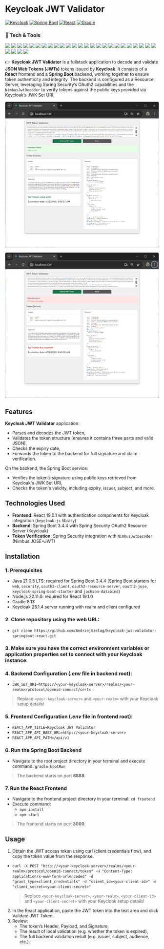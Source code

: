 # Keycloak JWT Validator 

[<img alt="Keycloak" src="https://img.shields.io/badge/Keycloak-26.1.4-0071C1.svg?logo=keycloak">](https://www.keycloak.org/) 
[<img alt="Spring Boot" src="https://img.shields.io/badge/Spring Boot-3.4.4-6DB33F.svg?logo=springboot">](<https://spring.io/projects/spring-boot>) 
[<img alt="React" src="https://img.shields.io/badge/React-19.1.0-61DAFB?logo=react&logoColor=white">](https://react.dev/) 
[<img alt="Gradle" src="https://img.shields.io/badge/Gradle-8.13-02303A.svg?logo=gradle">](https://gradle.org/)



### 🧰 Tech & Tools

<a href="https://www.java.com/en/"><img src="https://img.shields.io/badge/Java-ED8B00?style=flat-square&logo=java&logoColor=white"/></a>
<a href="https://openjdk.org/projects/jdk/17/"><img src="https://img.shields.io/badge/Java 17-ED8B00?style=flat-square&logo=openjdk&logoColor=white"/></a>
<a href="https://openjdk.org/projects/jdk/21/"><img src="https://img.shields.io/badge/Java 21-ED8B00?style=flat-square&logo=openjdk&logoColor=white"/></a>
<a href="https://spring.io/projects/spring-boot"><img src="https://img.shields.io/badge/Spring Boot-6DB33F?style=flat-square&logo=springboot&logoColor=white"/></a>
<a href="https://projectlombok.org/"><img src="https://img.shields.io/badge/Lombok-FF0000?style=flat-square&logoColor=white"/></a>
<a href="https://maven.apache.org/"><img src="https://img.shields.io/badge/Apache Maven-C71A36?style=flat-square&logo=apachemaven&logoColor=white"/></a>
<a href="https://jakarta.ee/"><img src="https://img.shields.io/badge/Java EE-007396?style=flat-square&logo=java&logoColor=white"/></a>
<a href="https://hibernate.org/jpa/"><img src="https://img.shields.io/badge/JPA-59666C?style=flat-square&logo=hibernate&logoColor=white"/></a>
<a href="https://jakarta.ee/specifications/faces/"><img src="https://img.shields.io/badge/JSF-2C2255?style=flat-square&logoColor=white"/></a>
<a href="https://jakarta.ee/specifications/cdi/"><img src="https://img.shields.io/badge/CDI-0099CC?style=flat-square&logoColor=white"/></a>
<a href="https://jakarta.ee/specifications/transactions/"><img src="https://img.shields.io/badge/JTA-7B4F9A?style=flat-square&logoColor=white"/></a>
<a href="https://www.mongodb.com/"><img src="https://img.shields.io/badge/MongoDB-47A248?style=flat-square&logo=mongodb&logoColor=white"/></a>
<a href="https://kafka.apache.org/"><img src="https://img.shields.io/badge/Apache Kafka-231F20?style=flat-square&logo=apachekafka&logoColor=white"/></a>
<a href="https://kafka.apache.org/documentation/#kraft"><img src="https://img.shields.io/badge/KRaft-FF6F00?style=flat-square&logo=apachekafka&logoColor=white"/></a>
<a href="https://oauth.net/2/"><img src="https://img.shields.io/badge/OAuth 2.0-0064A5?style=flat-square&logo=oauth&logoColor=white"/></a>
<a href="https://www.docker.com/"><img src="https://img.shields.io/badge/Docker-2496ED?style=flat-square&logo=docker&logoColor=white"/></a>
<a href="https://kubernetes.io/"><img src="https://img.shields.io/badge/Kubernetes-326CE5?style=flat-square&logo=kubernetes&logoColor=white"/></a>
<a href="https://github.com/thecoderscorner/boot-faces"><img src="https://img.shields.io/badge/Boot Faces-0E76A8?style=flat-square&logoColor=white"/></a>
<a href="https://www.primefaces.org/"><img src="https://img.shields.io/badge/PrimeFaces-205081?style=flat-square&logo=primefaces&logoColor=white"/></a>
<a href="https://www.payara.fish/"><img src="https://img.shields.io/badge/Payara Server-00AEEF?style=flat-square&logoColor=white"/></a>
<a href="https://code.visualstudio.com/"><img src="https://img.shields.io/badge/VS Code-007ACC?style=flat-square&logo=visualstudiocode&logoColor=white"/></a>
<a href="https://www.jetbrains.com/idea/"><img src="https://img.shields.io/badge/IntelliJ IDEA-000000?style=flat-square&logo=intellijidea&logoColor=white"/></a>
<a href="https://www.python.org/"><img src="https://img.shields.io/badge/Python-3776AB?style=flat-square&logo=python&logoColor=white"/></a>
<a href="https://www.djangoproject.com/"><img src="https://img.shields.io/badge/Django-092E20?style=flat-square&logo=django&logoColor=white"/></a>
<a href="https://www.thymeleaf.org/"><img src="https://img.shields.io/badge/Thymeleaf-005F0F?style=flat-square&logoColor=white"/></a>
<a href="https://site.mockito.org/"><img src="https://img.shields.io/badge/Mockito-0A0A0A?style=flat-square&logo=mockito&logoColor=white"/></a>
<a href="https://junit.org/"><img src="https://img.shields.io/badge/JUnit-25A162?style=flat-square&logo=junit5&logoColor=white"/></a>
<a href="https://assertj.github.io/doc/"><img src="https://img.shields.io/badge/AssertJ-4B0082?style=flat-square&logoColor=white"/></a>
<a href="https://www.sonarsource.com/products/sonarqube/"><img src="https://img.shields.io/badge/SonarQube-4E9BCD?style=flat-square&logo=sonarqube&logoColor=white"/></a>



👉 **Keycloak JWT Validator** is a fullstack application to decode and validate **JSON Web Tokens (JWTs)** tokens issued by **Keycloak**. It consists of a **React** frontend and a **Spring Boot** backend, working together to ensure token authenticity and integrity. The backend is configured as a Resource Server, leveraging Spring Security’s OAuth2 capabilities and the `NimbusJwtDecoder` to verify tokens against the public keys provided via Keycloak’s JWK Set URI.

![Keycloak JWT Validator - success](/src/main/resources/static/images/url1.png "Keycloak JWT Validator - success")

![Keycloak JWT Validator - error](/src/main/resources/static/images/url2.png "Keycloak JWT Validator - error")

## Features
**Keycloak JWT Validator** application:
- Parses and decodes the JWT token,
- Validates the token structure (ensures it contains three parts and valid JSON),
- Checks the expiry date,
- Forwards the token to the backend for full signature and claim verification.

On the backend, the Spring Boot service:
- Verifies the token’s signature using public keys retrieved from Keycloak's JWK Set URI,
- Checks the token's validity, including expiry, issuer, subject, and more.

## Technologies Used
- **Frontend**: React 19.0.1 with authentication components for Keycloak integration (`keycloak-js` library)
- **Backend**: Spring Boot 3.4.4 with Spring Security OAuth2 Resource Server (Keycloak)
- **Token Verification**: Spring Security integration with `NimbusJwtDecoder` (Nimbus JOSE+JWT)

## Installation

### 1. Prerequisites
- Java 21.0.5 LTS: required for Spring Boot 3.4.4 (Spring Boot starters for `web`, `security`, `oauth2-client`, `oauth2-resource-server`, `oauth2-jose`, `keycloak-spring-boot-starter` and `jackson-databind`)
- Node.js 22.11.0: required for React 19.1.0
- Gradle 8.13
- Keycloak 26.1.4 server running with realm and client configured

### 2. Clone repository using the web URL:
- `git clone https://github.com/AndrzejSzelag/keycloak-jwt-validator-springboot-react.git`

### 3. Make sure you have the correct environment variables or application properties set to connect with your Keycloak instance.

### 4. Backend Configuration (*.env* file in backend root):
- `JWK_SET_URI=https://<your-keycloak-server>/realms/<your-realm>/protocol/openid-connect/certs`

> Replace `<your-keycloak-server>` and `<your-realm>` with your Keycloak setup details!

### 5. Frontend Configuration (*.env* file in frontend root):
- `REACT_APP_TITLE=Keycloak JWT Validator`
- `REACT_APP_API_BASE_URL=http://<your-keycloak-server>`
- `REACT_APP_API_PATH=/api/v1`

### 6. Run the Spring Boot Backend
- Navigate to the root project directory in your terminal and execute command: `gradle bootRun`

> The backend starts on port **8888**.

### 7. Run the React Frontend
- Navigate to the frontend project directory in your terminal: `cd frontend`
- Execute command: 
    - `npm install`
    - `npm start`

> The frontend starts on port **3000**.

## Usage
1. Obtain the JWT access token using curl (client credentials flow), and copy the token value from the response.

- `curl -X POST "http://<your-keycloak-server>/realms/<your-realm>/protocol/openid-connect/token" -H "Content-Type: application/x-www-form-urlencoded" -d "grant_type=client_credentials" -d "client_id=<your-client-id>" -d "client_secret=<your-client-secret>"`

    > Replace `<your-keycloak-server>`, `<your-realm>`, `<your-client-id>` and `<your-client-secret>` with your Keycloak setup details!

2. In the React application, paste the JWT token into the text area and click Validate JWT Token.
3. Review:
    - The token’s Header, Payload, and Signature,
    - The result of local validation (e.g. whether the token is expired),
    - The full backend validation result (e.g. issuer, subject, audience, etc.).
